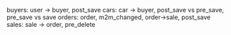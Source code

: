 buyers: user -> buyer, post_save
cars: car -> buyer, post_save vs pre_save, pre_save vs save 
orders: order, m2m_changed, order->sale, post_save
sales: sale -> order, pre_delete